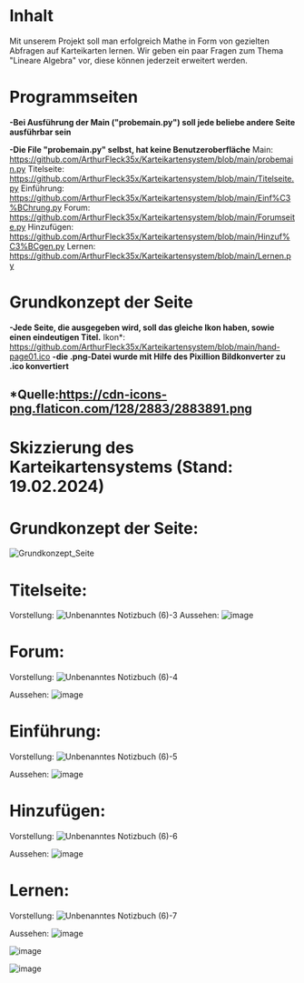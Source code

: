 # Inhalt
Mit unserem Projekt soll man erfolgreich Mathe in Form von gezielten Abfragen auf Karteikarten lernen. Wir geben ein paar Fragen zum Thema "Lineare Algebra" vor, diese können jederzeit erweitert werden.   


# Programmseiten 
**-Bei Ausführung der Main ("probemain.py") soll jede beliebe andere Seite ausführbar sein** 

**-Die File "probemain.py" selbst, hat keine Benutzeroberfläche**
Main: https://github.com/ArthurFleck35x/Karteikartensystem/blob/main/probemain.py
Titelseite: https://github.com/ArthurFleck35x/Karteikartensystem/blob/main/Titelseite.py
Einführung: https://github.com/ArthurFleck35x/Karteikartensystem/blob/main/Einf%C3%BChrung.py
Forum: https://github.com/ArthurFleck35x/Karteikartensystem/blob/main/Forumseite.py
Hinzufügen: https://github.com/ArthurFleck35x/Karteikartensystem/blob/main/Hinzuf%C3%BCgen.py
Lernen: https://github.com/ArthurFleck35x/Karteikartensystem/blob/main/Lernen.py


# Grundkonzept der Seite
**-Jede Seite, die ausgegeben wird, soll das gleiche Ikon haben, sowie einen eindeutigen Titel.** 
Ikon*: https://github.com/ArthurFleck35x/Karteikartensystem/blob/main/hand-page01.ico
**-die .png-Datei wurde mit Hilfe des Pixillion Bildkonverter zu .ico konvertiert** 
## *Quelle:https://cdn-icons-png.flaticon.com/128/2883/2883891.png


# Skizzierung des Karteikartensystems (Stand: 19.02.2024)

# Grundkonzept der Seite:
![Grundkonzept_Seite](https://github.com/ArthurFleck35x/Karteikartensystem/assets/152798623/19e8ad93-6b77-4842-a40e-628170f26ad9)

# Titelseite:
Vorstellung:
![Unbenanntes Notizbuch (6)-3](https://github.com/ArthurFleck35x/Karteikartensystem/assets/152798623/8c561f02-4a61-4628-8903-5967c3be693c)
Aussehen:
![image](https://github.com/ArthurFleck35x/Karteikartensystem/assets/152798623/2fbd0839-d138-4cab-8d2e-839848519b44)

# Forum:
Vorstellung:
![Unbenanntes Notizbuch (6)-4](https://github.com/ArthurFleck35x/Karteikartensystem/assets/152798623/fd5a1449-20f4-4e70-8a53-aba18e9b0fc9)

Aussehen:
![image](https://github.com/ArthurFleck35x/Karteikartensystem/assets/152798623/baa78c7c-ebac-4d14-b069-a70b043debac)

# Einführung:
Vorstellung:
![Unbenanntes Notizbuch (6)-5](https://github.com/ArthurFleck35x/Karteikartensystem/assets/152798623/aaaf4e4c-5a46-4fe6-abf7-fe9812828aa1)

Aussehen:
![image](https://github.com/ArthurFleck35x/Karteikartensystem/assets/152798623/ec9ae81d-7144-4aaf-80f7-715041fadcd9)

# Hinzufügen:
Vorstellung:
![Unbenanntes Notizbuch (6)-6](https://github.com/ArthurFleck35x/Karteikartensystem/assets/152798623/ba8aa6cf-c9d2-44e7-bcd0-75ce3c45e5d2)

Aussehen:
![image](https://github.com/ArthurFleck35x/Karteikartensystem/assets/152798623/46c7f37b-89d5-468c-bd1c-d8c763254478)

# Lernen:
Vorstellung:
![Unbenanntes Notizbuch (6)-7](https://github.com/ArthurFleck35x/Karteikartensystem/assets/152798623/597a82c3-259d-49bb-a89a-96d11276130e)

Aussehen:
![image](https://github.com/ArthurFleck35x/Karteikartensystem/assets/152798623/b3b03c9c-cdef-4244-b23b-c96f9573b118)

![image](https://github.com/ArthurFleck35x/Karteikartensystem/assets/152798623/f7a10b5d-dae6-4f14-ae25-477d15cb660b)

![image](https://github.com/ArthurFleck35x/Karteikartensystem/assets/152798623/8f3ba53c-5a30-4c72-a62b-21bfb27c8d9c)


